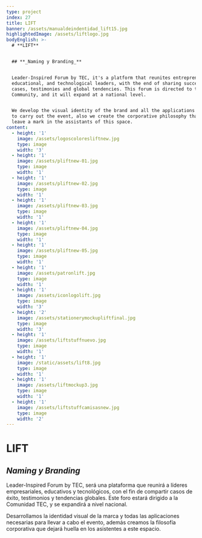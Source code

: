 ```yaml
---
type: project
index: 27
title: LIFT
banner: /assets/manualdeindentidad_lift15.jpg
highlightedImage: /assets/liftlogo.jpg
bodyEnglish: >-
  # **LIFT**


  ## **_Naming y Branding_**


  Leader-Inspired Forum by TEC, it's a platform that reunites entrepreneur,
  educational, and technological leaders, with the end of sharing successful
  cases, testimonies and global tendencies. This forum is directed to the TEC
  Community, and it will expand at a national level.


  We develop the visual identity of the brand and all the applications necessary
  to carry out the event, also we create the corporative philosophy that will
  leave a mark in the assistants of this space.
content:
  - height: '1'
    image: /assets/logoscoloresliftnew.jpg
    type: image
    width: '3'
  - height: '1'
    image: /assets/pliftnew-01.jpg
    type: image
    width: '1'
  - height: '1'
    image: /assets/pliftnew-02.jpg
    type: image
    width: '1'
  - height: '1'
    image: /assets/pliftnew-03.jpg
    type: image
    width: '1'
  - height: '1'
    image: /assets/pliftnew-04.jpg
    type: image
    width: '1'
  - height: '1'
    image: /assets/pliftnew-05.jpg
    type: image
    width: '1'
  - height: '1'
    image: /assets/patronlift.jpg
    type: image
    width: '1'
  - height: '1'
    image: /assets/iconlogolift.jpg
    type: image
    width: '3'
  - height: '2'
    image: /assets/stationerymockupliftfinal.jpg
    type: image
    width: '3'
  - height: '1'
    image: /assets/liftstuffnuevo.jpg
    type: image
    width: '1'
  - height: '1'
    image: /static/assets/lift8.jpg
    type: image
    width: '1'
  - height: '1'
    image: /assets/liftmockup3.jpg
    type: image
    width: '1'
  - height: '1'
    image: /assets/liftstuffcamisasnew.jpg
    type: image
    width: '2'
---
```

# **LIFT**

## **_Naming y Branding_**

Leader-Inspired Forum by TEC, será una plataforma que reunirá a líderes empresariales, educativos y tecnológicos, con el fin de compartir casos de éxito, testimonios y tendencias globales. Este foro estará dirigido a la Comunidad TEC, y se expandirá a nivel nacional. 

Desarrollamos la identidad visual de la marca y todas las aplicaciones necesarias para llevar a cabo el evento, además creamos la filosofía corporativa que dejará huella en los asistentes a este espacio.
